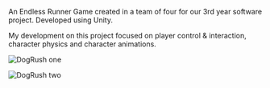 An Endless Runner Game created in a team of four for our 3rd year software project. Developed using Unity.

My development on this project focused on player control & interaction, character physics and character animations.

![DogRush one](https://raw.githubusercontent.com/nathanryan/dogrush/master/DogRush/Screenshots/one.png)

![DogRush two](https://raw.githubusercontent.com/nathanryan/dogrush/master/DogRush/Screenshots/two.png)


